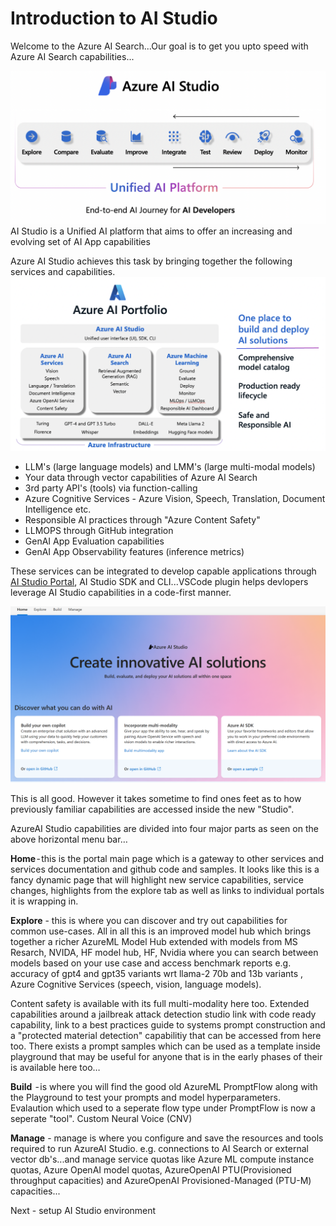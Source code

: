 # Introduction to AI Studio 

Welcome to the Azure AI Search...Our goal is to get you upto speed with Azure AI Search capabilities...

![Alt text](../../media/AIStudioGeneral.png)
AI Studio is a Unified AI platform that aims to offer an increasing and evolving set of AI App capabilities 

Azure AI Studio achieves this task by bringing together the following services and capabilities.
![Alt text](../../media/2404%20Azure%20AI%20Portfolio.png)

- LLM's (large language models) and LMM's (large multi-modal models) 
- Your data through vector capabilities of Azure AI Search
- 3rd party API's (tools) via function-calling 
- Azure Cognitive Services - Azure Vision, Speech, Translation, Document Intelligence etc.
- Responsible AI practices through "Azure Content Safety"
- LLMOPS through GitHub integration 
- GenAI App Evaluation capabilities 
- GenAI App Observability features (inference metrics)

These services can be integrated to develop capable applications through [AI Studio Portal](https://ai.azure.com), AI Studio SDK and CLI...VSCode plugin helps devlopers leverage AI Studio capabilities in a code-first manner.


![Alt text](../../media/ai-studio-home.png)

This is all good. However it takes sometime to find ones feet as to how previously familiar capabilities are accessed inside the new "Studio". 

AzureAI Studio capabilities are divided into four major parts as seen on the above horizontal menu bar…

**Home** - this is the portal main page which is a gateway to other services and services documentation and github code and samples. It looks like this is a fancy dynamic page that will highlight new service capabilities, service changes, highlights from the explore tab as well as links to individual portals it is wrapping in. 

**Explore** - this is where you can discover and try out capabilities for common use-cases. All in all this is an improved model hub which brings together a richer AzureML Model Hub extended with models from MS Resarch, NVIDA, HF model hub, HF, Nvidia where you can search between models based on your use case and access benchmark reports e.g. accuracy of gpt4 and gpt35 variants wrt llama-2 70b and 13b variants , Azure Cognitive Services (speech, vision, language models). 

Content safety is available with its full multi-modality here too. Extended capabilities around a jailbreak attack detection studio link with code ready capability, link to a best practices guide to systems prompt construction and a "protected material detection" capabilitiy that can be accessed from here too.
There exists a prompt samples which can be used as a template inside playground that may be useful for anyone that is in the early phases of their is available here too…

**Build**  - is where you will find the good old AzureML PromptFlow along with the Playground to test your prompts and model hyperparameters. Evalaution which used to a seperate flow type under PromptFlow is now a seperate "tool". Custom Neural Voice (CNV)

**Manage** - manage is where you configure and save the resources and tools required to run AzureAI Studio. e.g. connections to AI Search or external vector db's...and manage service quotas like Azure ML compute instance quotas, Azure OpenAI model quotas, AzureOpenAI PTU(Provisioned throughput capacities) and AzureOpenAI Provisioned-Managed (PTU-M) capacities...

Next - setup AI Studio environment 



